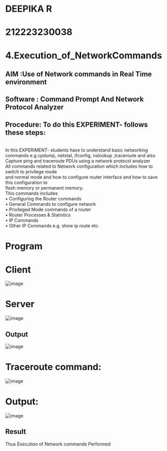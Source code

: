 # DEEPIKA R
# 212223230038
# 4.Execution_of_NetworkCommands
## AIM :Use of Network commands in Real Time environment
## Software : Command Prompt And Network Protocol Analyzer
## Procedure: To do this EXPERIMENT- follows these steps:
<BR>
In this EXPERIMENT- students have to understand basic networking commands e.g cpdump, netstat, ifconfig, nslookup ,traceroute and also Capture ping and traceroute PDUs using a network protocol analyzer 
<BR>
All commands related to Network configuration which includes how to switch to privilege mode
<BR>
and normal mode and how to configure router interface and how to save this configuration to
<BR>
flash memory or permanent memory.
<BR>
This commands includes
<BR>
• Configuring the Router commands
<BR>
• General Commands to configure network
<BR>
• Privileged Mode commands of a router 
<BR>
• Router Processes & Statistics
<BR>
• IP Commands
<BR>
• Other IP Commands e.g. show ip route etc.
<BR>







# Program
# Client
![image](https://github.com/deepika3095/4.Execution_of_NetworkCommends/assets/151625159/8fddeaac-eb66-4adf-aa52-256f0bedba02)
# Server
![image](https://github.com/deepika3095/4.Execution_of_NetworkCommends/assets/151625159/a0cfd822-e800-4b3b-8ffd-094c502433ff)

## Output
![image](https://github.com/deepika3095/4.Execution_of_NetworkCommends/assets/151625159/2fc94761-aacf-4d4a-a6c9-543aedf66aec)

# Traceroute command:
![image](https://github.com/deepika3095/4.Execution_of_NetworkCommends/assets/151625159/b9c12145-684e-462f-b251-f1f668a686e5)

# Output:
![image](https://github.com/deepika3095/4.Execution_of_NetworkCommends/assets/151625159/6d1fe89d-2dd9-4b67-8d3f-0e384da328c9)

## Result
Thus Execution of Network commands Performed 
